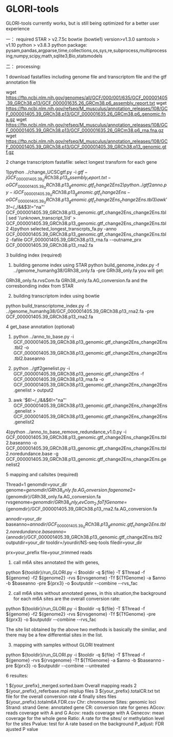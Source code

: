 # GLORI-tools
GLORI-tools currently works, but is still being optimized for a better user experience

一： required
STAR > v2.7.5c
bowtie (bowtie1) version>v1.3.0
samtools > v1.10
python > v3.8.3
python package: 
pysam,pandas,argparse,time,collections,os,sys,re,subprocess,multiprocessing,numpy,scipy,math,sqlite3,Bio,statsmodels


二： processing:

1 download fastafiles including genome file and transcriptom file and the gtf annotation file


wget https://ftp.ncbi.nlm.nih.gov/genomes/all/GCF/000/001/635/GCF_000001405.39_GRCh38.p13/GCF_000001635.26_GRCm38.p6_assembly_report.txt
wget https://ftp.ncbi.nlm.nih.gov/refseq/M_musculus/annotation_releases/108/GCF_000001405.39_GRCh38.p13/GCF_000001635.26_GRCm38.p6_genomic.fna.gz
wget https://ftp.ncbi.nlm.nih.gov/refseq/M_musculus/annotation_releases/108/GCF_000001405.39_GRCh38.p13/GCF_000001635.26_GRCm38.p6_rna.fna.gz
wget https://ftp.ncbi.nlm.nih.gov/refseq/M_musculus/annotation_releases/108/GCF_000001405.39_GRCh38.p13/GCF_000001405.39_GRCh38.p13_genomic.gtf.gz

2 change transcriptom fastafile: select longest transform for each gene 


1)python ../change_UCSCgtf.py -i $gtf -j GCF_000001405.39_GRCh38.p13_assembly_report.txt -o GCF_000001405.39_GRCh38.p13_genomic.gtf_change2Ens
2)python ../gtf2anno.py -i GCF_000001405.39_GRCh38.p13_genomic.gtf_change2Ens -o GCF_000001405.39_GRCh38.p13_genomic.gtf_change2Ens_change2Ens.tbl
3)awk '$3!~/_/&&$3!="na"' GCF_000001405.39_GRCh38.p13_genomic.gtf_change2Ens_change2Ens.tbl | sed '/unknown_transcript_1/d'  > GCF_000001405.39_GRCh38.p13_genomic.gtf_change2Ens_change2Ens.tbl2
4)python selected_longest_transcrpts_fa.py -anno GCF_000001405.39_GRCh38.p13_genomic.gtf_change2Ens_change2Ens.tbl2 -fafile GCF_000001405.39_GRCh38.p13_rna.fa --outname_prx GCF_000001405.39_GRCh38.p13_rna2.fa

3 building index (required)

1) building genome index using STAR
python build_genome_index.py -f ../genome_humanhg38/GRh38_only.fa -pre GRh38_only.fa
you will get:

GRh38_only.fa.rvsCom.fa
GRh38_only.fa.AG_conversion.fa
and the corresbonding index from STAR

2) building transcriptom index using bowtie

python build_transcriptome_index.py -f ../genome_humanhg38/GCF_000001405.39_GRCh38.p13_rna2.fa -pre GCF_000001405.39_GRCh38.p13_rna2.fa

4 get_base annotation (optional)


1) python ../anno_to_base.py -i GCF_000001405.39_GRCh38.p13_genomic.gtf_change2Ens_change2Ens.tbl2 -o GCF_000001405.39_GRCh38.p13_genomic.gtf_change2Ens_change2Ens.tbl2.baseanno

2) python ../gtf2genelist.py -i GCF_000001405.39_GRCh38.p13_genomic.gtf_change2Ens -f GCF_000001405.39_GRCh38.p13_rna.fa -o GCF_000001405.39_GRCh38.p13_genomic.gtf_change2Ens_change2Ens.genelist > output2

3) awk '$6!~/_/&&$6!="na"' GCF_000001405.39_GRCh38.p13_genomic.gtf_change2Ens_change2Ens.genelist > GCF_000001405.39_GRCh38.p13_genomic.gtf_change2Ens_change2Ens.genelist2

4)python ../anno_to_base_remove_redundance_v1.0.py -i GCF_000001405.39_GRCh38.p13_genomic.gtf_change2Ens_change2Ens.tbl2.baseanno -o GCF_000001405.39_GRCh38.p13_genomic.gtf_change2Ens_change2Ens.tbl2.noredundance.base -g GCF_000001405.39_GRCh38.p13_genomic.gtf_change2Ens_change2Ens.genelist2

5 mapping and callsites (required)


Thread=1
genomdir=your_dir
genome=${genomdir}/GRh38_only.fa.AG_conversion.fa
genome2=${genomdir}/GRh38_only.fa.AG_conversion.fa
rvsgenome=${genomdir}/GRh38_only_revCom_2.fa
TfGenome=${genomdir}/GCF_000001405.39_GRCh38.p13_rna2.fa.AG_conversion.fa

annodir=your_dir
baseanno=${annodir}/GCF_000001405.39_GRCh38.p13_genomic.gtf_change2Ens.tbl2.noredundance.base
anno=${annodir}/GCF_000001405.39_GRCh38.p13_genomic.gtf_change2Ens.tbl2
outputdir=your_dir
tooldir=/yourdir/NS-seq-tools
filedir=your_dir

prx=your_prefix
file=your_trimmed reads

1) call m6A sites annotated the with genes,

python ${tooldir}/run_GLORI.py -i $tooldir -q ${file} -T $Thread -f ${genome} -f2 ${genome2} -rvs ${rvsgenome} -Tf ${TfGenome} -a $anno -b $baseanno -pre ${prx3} -o $outputdir --combine --rvs_fac

2) call m6A sites without annotated genes, in this situation,the background for each m6A sites are the overall conversion rate:

python ${tooldir}/run_GLORI.py -i $tooldir -q ${file} -T $Thread -f ${genome} -f2 ${genome2} -rvs ${rvsgenome} -Tf ${TfGenome} -pre ${prx3} -o $outputdir --combine --rvs_fac

The site list obtained by the above two methods is basically the similiar, and there may be a few differential sites in the list.

3) mapping with samples without GLORI treatment

python ${tooldir}/run_GLORI.py -i $tooldir -q ${file} -T $Thread -f ${genome} -rvs ${rvsgenome} -Tf ${TfGenome} -a $anno -b     $baseanno -pre ${prx3} -o $outputdir --combine --untreated


6 resultes:

1 ${your_prefix}_merged.sorted.bam
Overall mapping reads
2 ${your_prefix}_referbase.mpi
miplup files
3 ${your_prefix}.totalCR.txt
txt file for the overall conversion rate
4 finally sites files
${your_prefix}.totalm6A.FDR.csv
Chr: chromosome
Sites: genomic loci
Strand: strand
Gene: annotated gene
CR: conversion rate for genes
AGcov: reads coverage with A and G
Acov: reads coverage with A
Genecov: mean coverage for the whole gene
Ratio: A rate for the sites/ or methylation level for the sites
Pvalue: test for A rate based on the background
P_adjust: FDR ajusted P value
